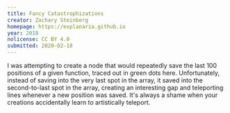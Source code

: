 ```yaml
---
title: Fancy Catastrophizations
creator: Zachary Steinberg
homepage: https://explanaria.github.io
year: 2018
nolicense: CC BY 4.0
submitted: 2020-02-18
---
```


I was attempting to create a node that would repeatedly save the last 100 positions of a given function, traced out in green dots here. Unfortunately, instead of saving into the very last spot in the array, it saved into the second-to-last spot in the array, creating an interesting gap and teleporting lines whenever a new position was saved. It's always a shame when your creations accidentally learn to artistically teleport.
